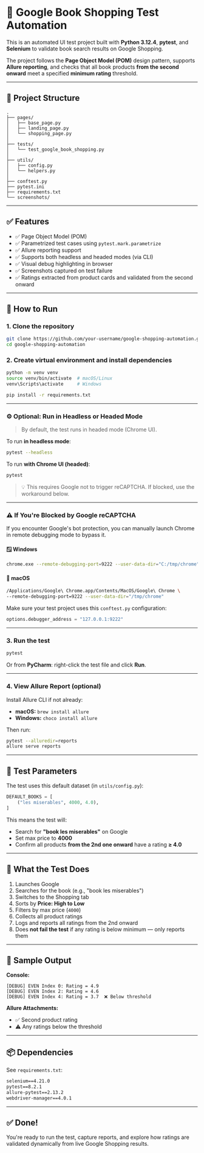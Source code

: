 # 🧪 Google Book Shopping Test Automation

This is an automated UI test project built with **Python 3.12.4**, **pytest**, and **Selenium** to validate book search results on Google Shopping.

The project follows the **Page Object Model (POM)** design pattern, supports **Allure reporting**, and checks that all book products **from the second onward** meet a specified **minimum rating** threshold.

---

## 📁 Project Structure

```
.
├── pages/
│   ├── base_page.py
│   ├── landing_page.py
│   └── shopping_page.py
│
├── tests/
│   └── test_google_book_shopping.py
│
├── utils/
│   ├── config.py
│   └── helpers.py
│
├── conftest.py
├── pytest.ini
├── requirements.txt
└── screenshots/
```

---

## ✅ Features

- ✅ Page Object Model (POM)
- ✅ Parametrized test cases using `pytest.mark.parametrize`
- ✅ Allure reporting support
- ✅ Supports both headless and headed modes (via CLI)
- ✅ Visual debug highlighting in browser
- ✅ Screenshots captured on test failure
- ✅ Ratings extracted from product cards and validated from the second onward

---

## 🚀 How to Run

### 1. Clone the repository

```bash
git clone https://github.com/your-username/google-shopping-automation.git
cd google-shopping-automation
```

### 2. Create virtual environment and install dependencies

```bash
python -m venv venv
source venv/bin/activate  # macOS/Linux
venv\Scripts\activate     # Windows

pip install -r requirements.txt
```

---

### ⚙️ Optional: Run in Headless or Headed Mode

> By default, the test runs in headed mode (Chrome UI).

To run **in headless mode**:

```bash
pytest --headless
```

To run **with Chrome UI (headed)**:

```bash
pytest
```

> 💡 This requires Google not to trigger reCAPTCHA. If blocked, use the workaround below.

---

### ⚠️ If You're Blocked by Google reCAPTCHA

If you encounter Google's bot protection, you can manually launch Chrome in remote debugging mode to bypass it.

#### 🪟 Windows

```bash
chrome.exe --remote-debugging-port=9222 --user-data-dir="C:/tmp/chrome"
```

#### 🍎 macOS

```bash
/Applications/Google\ Chrome.app/Contents/MacOS/Google\ Chrome \
--remote-debugging-port=9222 --user-data-dir="/tmp/chrome"
```

Make sure your test project uses this `conftest.py` configuration:

```python
options.debugger_address = "127.0.0.1:9222"
```

---

### 3. Run the test

```bash
pytest
```

Or from **PyCharm**: right-click the test file and click **Run**.

---

### 4. View Allure Report (optional)

Install Allure CLI if not already:

- **macOS:** `brew install allure`
- **Windows:** `choco install allure`

Then run:

```bash
pytest --alluredir=reports
allure serve reports
```

---

## 🔧 Test Parameters

The test uses this default dataset (in `utils/config.py`):

```python
DEFAULT_BOOKS = [
    ("les miserables", 4000, 4.0),
]
```

This means the test will:
- Search for **"book les miserables"** on Google
- Set max price to **4000**
- Confirm all products **from the 2nd one onward** have a rating **≥ 4.0**

---

## 📄 What the Test Does

1. Launches Google
2. Searches for the book (e.g., "book les miserables")
3. Switches to the Shopping tab
4. Sorts by **Price: High to Low**
5. Filters by max price (`4000`)
6. Collects all product ratings
7. Logs and reports all ratings from the 2nd onward
8. Does **not fail the test** if any rating is below minimum — only reports them

---

## 🧪 Sample Output

**Console:**
```
[DEBUG] EVEN Index 0: Rating = 4.9
[DEBUG] EVEN Index 2: Rating = 4.6
[DEBUG] EVEN Index 4: Rating = 3.7  ❌ Below threshold
```

**Allure Attachments:**
- ✅ Second product rating
- ⚠️ Any ratings below the threshold

---

## 📦 Dependencies

See `requirements.txt`:

```txt
selenium==4.21.0
pytest==8.2.1
allure-pytest==2.13.2
webdriver-manager==4.0.1
```

---

## ✅ Done!

You're ready to run the test, capture reports, and explore how ratings are validated dynamically from live Google Shopping results.